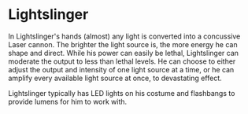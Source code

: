 # Lightslinger
In Lightslinger's hands (almost) any light is converted into a concussive Laser cannon. The brighter the light source is, the more energy he can shape and direct. While his power can easily be lethal, Lightslinger can moderate the output to less than lethal levels. He can choose to either adjust the output and intensity of one light source at a time, or he can amplify every available light source at once, to devastating effect.

Lightslinger typically has LED lights on his costume  and flashbangs to provide lumens for him to work with.
